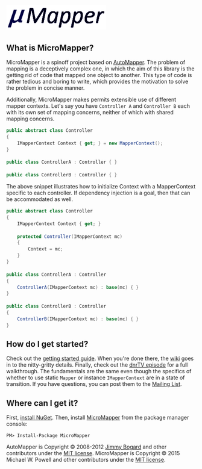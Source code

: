 ![µ Mapper](docs/micro-mapper-logo.png?raw=true "µ Mapper")
================================

What is MicroMapper?
--------------------------------
MicroMapper is a spinoff project based on [AutoMapper]( http://github.com/AutoMapper/AutoMapper/). The problem of mapping is a deceptively complex one, in which the aim of this library is the getting rid of code that mapped one object to another. This type of code is rather tedious and boring to write, which provides the motivation to solve the problem in concise manner.

Additionally, MicroMapper makes permits extensible use of different mapper contexts. Let's say you have ``Controller A`` and ``Controller B`` each with its own set of mapping concerns, neither of which with shared mapping concerns.

```C#
public abstract class Controller
{
    IMapperContext Context { get; } = new MapperContext();
}

public class ControllerA : Controller { }

public class ControllerB : Controller { }
```

The above snippet illustrates how to initialize Context with a MapperContext specific to each controller. If dependency injection is a goal, then that can be accommodated as well.

```C#
public abstract class Controller
{
    IMapperContext Context { get; }

    protected Controller(IMapperContext mc)
    {
        Context = mc;
    }
}

public class ControllerA : Controller
{
    ControllerA(IMapperContext mc) : base(mc) { }
}

public class ControllerB : Controller
{
    ControllerB(IMapperContext mc) : base(mc) { }
}
```

How do I get started?
--------------------------------
Check out the [getting started guide](http://github.com/mwpowellhtx/MicroMapper/wiki/Getting-started). When you're done there, the [wiki](http://github.com/mwpowellhtx/MicroMapper/wiki) goes in to the nitty-gritty details. Finally, check out the [dnrTV episode](http://www.dnrtv.com/default.aspx?showNum=155) for a full walkthrough. The fundamentals are the same even though the specifics of whether to use static ```Mapper``` or instance ``IMapperContext`` are in a state of transition. If you have questions, you can post them to the [Mailing List](http://groups.google.com/group/micromapper-users).

Where can I get it?
--------------------------------
First, [install NuGet](http://docs.nuget.org/docs/start-here/installing-nuget). Then, install [MicroMapper](https://www.nuget.org/packages/MicroMapper/) from the package manager console:

    PM> Install-Package MicroMapper

AutoMapper is Copyright &copy; 2008-2012 [Jimmy Bogard](http://jimmybogard.lostechies.com) and other contributors under the [MIT license](LICENSE.txt).
MicroMapper is Copyright &copy; 2015 Michael W. Powell and other contributors under the [MIT license](LICENSE.txt).
